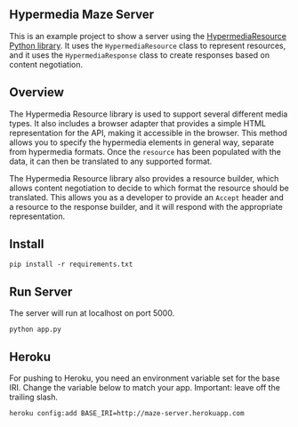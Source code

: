Hypermedia Maze Server
----------------------

This is an example project to show a server using the [HypermediaResource Python library](https://github.com/the-hypermedia-project/hypermedia-resource-python). It uses the `HypermediaResource` class to represent resources, and it uses the `HypermediaResponse` class to create responses based on content negotiation.

## Overview

The Hypermedia Resource library is used to support several different media types. It also includes a browser adapter that provides a simple HTML representation for the API, making it accessible in the browser. This method allows you to specify the hypermedia elements in general way, separate from hypermedia formats. Once the `resource` has been populated with the data, it can then be translated to any supported format.

The Hypermedia Resource library also provides a resource builder, which allows content negotiation to decide to which format the resource should be translated. This allows you as a developer to provide an `Accept` header and a resource to the response builder, and it will respond with the appropriate representation.

## Install

```script
pip install -r requirements.txt
```

## Run Server

The server will run at localhost on port 5000.

```script
python app.py
```

## Heroku

For pushing to Heroku, you need an environment variable set for the base IRI. Change the variable below to match your app. Important: leave off the trailing slash.

```script
heroku config:add BASE_IRI=http://maze-server.herokuapp.com
```